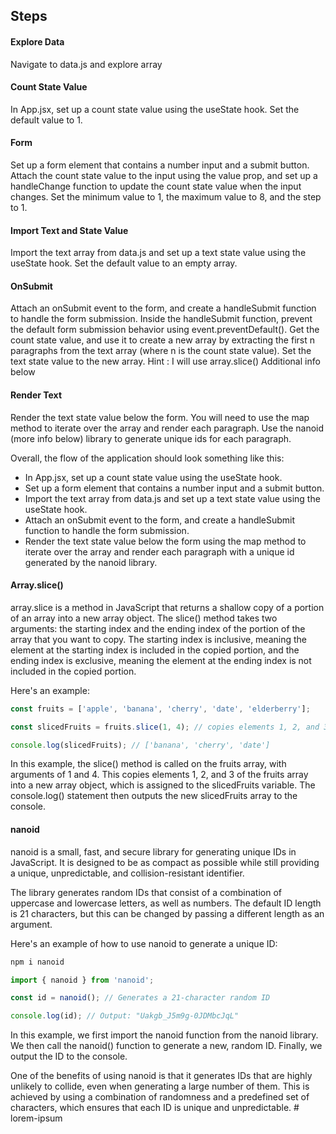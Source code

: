## Steps

#### Explore Data

Navigate to data.js and explore array

#### Count State Value

In App.jsx, set up a count state value using the useState hook. Set the default value to 1.

#### Form

Set up a form element that contains a number input and a submit button. Attach the count state value to the input using the value prop, and set up a handleChange function to update the count state value when the input changes. Set the minimum value to 1, the maximum value to 8, and the step to 1.

#### Import Text and State Value

Import the text array from data.js and set up a text state value using the useState hook. Set the default value to an empty array.

#### OnSubmit

Attach an onSubmit event to the form, and create a handleSubmit function to handle the form submission. Inside the handleSubmit function, prevent the default form submission behavior using event.preventDefault(). Get the count state value, and use it to create a new array by extracting the first n paragraphs from the text array (where n is the count state value). Set the text state value to the new array.
Hint : I will use array.slice()
Additional info below

#### Render Text

Render the text state value below the form. You will need to use the map method to iterate over the array and render each paragraph. Use the nanoid (more info below) library to generate unique ids for each paragraph.

Overall, the flow of the application should look something like this:

- In App.jsx, set up a count state value using the useState hook.
- Set up a form element that contains a number input and a submit button.
- Import the text array from data.js and set up a text state value using the useState hook.
- Attach an onSubmit event to the form, and create a handleSubmit function to handle the form submission.
- Render the text state value below the form using the map method to iterate over the array and render each paragraph with a unique id generated by the nanoid library.

#### Array.slice()

array.slice is a method in JavaScript that returns a shallow copy of a portion of an array into a new array object. The slice() method takes two arguments: the starting index and the ending index of the portion of the array that you want to copy. The starting index is inclusive, meaning the element at the starting index is included in the copied portion, and the ending index is exclusive, meaning the element at the ending index is not included in the copied portion.

Here's an example:

```js
const fruits = ['apple', 'banana', 'cherry', 'date', 'elderberry'];

const slicedFruits = fruits.slice(1, 4); // copies elements 1, 2, and 3 (but not 4) into a new array

console.log(slicedFruits); // ['banana', 'cherry', 'date']
```

In this example, the slice() method is called on the fruits array, with arguments of 1 and 4. This copies elements 1, 2, and 3 of the fruits array into a new array object, which is assigned to the slicedFruits variable. The console.log() statement then outputs the new slicedFruits array to the console.

#### nanoid

nanoid is a small, fast, and secure library for generating unique IDs in JavaScript. It is designed to be as compact as possible while still providing a unique, unpredictable, and collision-resistant identifier.

The library generates random IDs that consist of a combination of uppercase and lowercase letters, as well as numbers. The default ID length is 21 characters, but this can be changed by passing a different length as an argument.

Here's an example of how to use nanoid to generate a unique ID:

```sh
npm i nanoid
```

```js
import { nanoid } from 'nanoid';

const id = nanoid(); // Generates a 21-character random ID

console.log(id); // Output: "Uakgb_J5m9g-0JDMbcJqL"
```

In this example, we first import the nanoid function from the nanoid library. We then call the nanoid() function to generate a new, random ID. Finally, we output the ID to the console.

One of the benefits of using nanoid is that it generates IDs that are highly unlikely to collide, even when generating a large number of them. This is achieved by using a combination of randomness and a predefined set of characters, which ensures that each ID is unique and unpredictable.
#   l o r e m - i p s u m  
 
